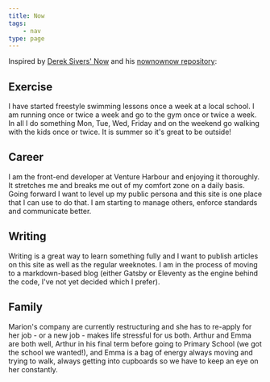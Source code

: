 ```yaml
---
title: Now
tags:
    - nav
type: page
---
```


Inspired by [Derek Sivers' Now](https://sivers.org/now) and his [nownownow repository](https://nownownow.com/):

## Exercise
I have started freestyle swimming lessons once a week at a local school. I am running once or twice a week and go to the gym once or twice a week. In all I do something Mon, Tue, Wed, Friday and on the weekend go walking with the kids once or twice. It is summer so it's great to be outside!

## Career
I am the front-end developer at Venture Harbour and enjoying it thoroughly. It stretches me and breaks me out of my comfort zone on a daily basis. Going forward I want to level up my public persona and this site is one place that I can use to do that. I am starting to manage others, enforce standards and communicate better.

## Writing
Writing is a great way to learn something fully and I want to publish articles on this site as well as the regular weeknotes. I am in the process of moving to a markdown-based blog (either Gatsby or Eleventy as the engine behind the code, I've not yet decided which I prefer).

## Family
Marion's company are currently restructuring and she has to re-apply for her job - or a new job - makes life stressful for us both. Arthur and Emma are both well, Arthur in his final term before going to Primary School (we got the school we wanted!), and Emma is a bag of energy always moving and trying to walk, always getting into cupboards so we have to keep an eye on her constantly.


